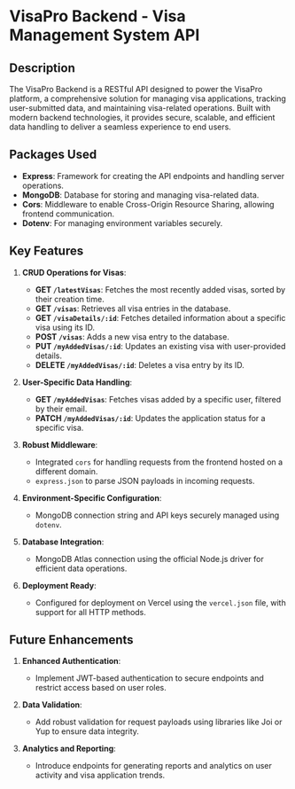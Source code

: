# VisaPro Backend - Visa Management System API

## Description

The VisaPro Backend is a RESTful API designed to power the VisaPro platform, a comprehensive solution for managing visa applications, tracking user-submitted data, and maintaining visa-related operations. Built with modern backend technologies, it provides secure, scalable, and efficient data handling to deliver a seamless experience to end users.

## Packages Used

- **Express**: Framework for creating the API endpoints and handling server operations.
- **MongoDB**: Database for storing and managing visa-related data.
- **Cors**: Middleware to enable Cross-Origin Resource Sharing, allowing frontend communication.
- **Dotenv**: For managing environment variables securely.

## Key Features

1. **CRUD Operations for Visas**:
   - **GET `/latestVisas`**: Fetches the most recently added visas, sorted by their creation time.
   - **GET `/visas`**: Retrieves all visa entries in the database.
   - **GET `/visaDetails/:id`**: Fetches detailed information about a specific visa using its ID.
   - **POST `/visas`**: Adds a new visa entry to the database.
   - **PUT `/myAddedVisas/:id`**: Updates an existing visa with user-provided details.
   - **DELETE `/myAddedVisas/:id`**: Deletes a visa entry by its ID.

2. **User-Specific Data Handling**:
   - **GET `/myAddedVisas`**: Fetches visas added by a specific user, filtered by their email.
   - **PATCH `/myAddedVisas/:id`**: Updates the application status for a specific visa.

3. **Robust Middleware**:
   - Integrated `cors` for handling requests from the frontend hosted on a different domain.
   - `express.json` to parse JSON payloads in incoming requests.

4. **Environment-Specific Configuration**:
   - MongoDB connection string and API keys securely managed using `dotenv`.

5. **Database Integration**:
   - MongoDB Atlas connection using the official Node.js driver for efficient data operations.

6. **Deployment Ready**:
   - Configured for deployment on Vercel using the `vercel.json` file, with support for all HTTP methods.

## Future Enhancements

1. **Enhanced Authentication**:
   - Implement JWT-based authentication to secure endpoints and restrict access based on user roles.

2. **Data Validation**:
   - Add robust validation for request payloads using libraries like Joi or Yup to ensure data integrity.

3. **Analytics and Reporting**:
   - Introduce endpoints for generating reports and analytics on user activity and visa application trends.

